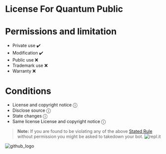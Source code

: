 # **License For Quantum Public**

# Permissions and limitation      

- Private use ✔️
- Modification ✔️
- Public use ❌
- Trademark use ❌
- Warranty ❌

# Conditions 

- License and copyright notice ⓘ
- Disclose source ⓘ
- State changes ⓘ
- Same license License and copyright notice ⓘ

> **Note:** If you are found to be violating any of the above [Stated Rule](https://github.com/wasik405/quantum_public/wiki/Source-Code-Rules) without permission you might be asked to takedown your bot.
                                                                                                               ![repl.it](https://o.remove.bg/downloads/2fa89b03-656f-4ef1-8dfd-1b8dcff6f306/download-removebg-preview.png)
                                                                                                               
![github_logo](https://o.remove.bg/downloads/621cbd1c-37db-431e-87da-d935a6c93661/images-removebg-preview.png) 
